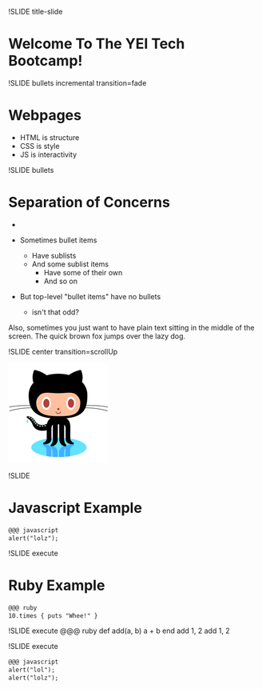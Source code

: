 !SLIDE title-slide
# Welcome To The YEI Tech Bootcamp!


!SLIDE bullets incremental transition=fade
# Webpages

* HTML is structure
* CSS is style
* JS is interactivity


!SLIDE bullets
# Separation of Concerns

*



* Sometimes bullet items
  * Have sublists
  * And some sublist items
    * Have some of their own
    * And so on
* But top-level "bullet items" have no bullets
  * isn't that odd?

Also, sometimes you just want to have plain text sitting in the middle
of the screen. The quick brown fox jumps over the lazy dog.


!SLIDE center transition=scrollUp

![octocat](octocat.png)


!SLIDE

# Javascript Example

	@@@ javascript
    alert("lolz");


!SLIDE execute
# Ruby Example
	@@@ ruby
    10.times { puts "Whee!" }


!SLIDE execute
	@@@ ruby
    def add(a, b)
      a + b
    end
    add 1, 2
    add 1, 2


!SLIDE execute

	@@@ javascript
    alert("lol");
    alert("lolz");


